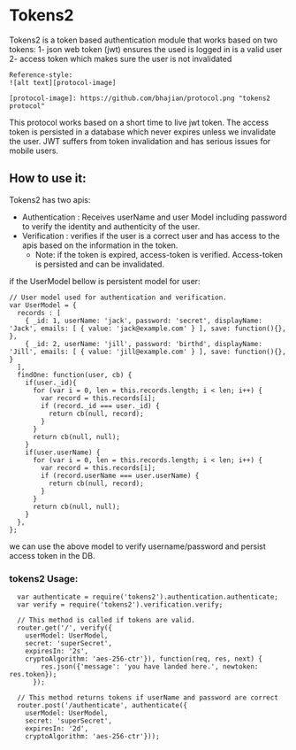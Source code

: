 # Tokens2
Tokens2 is a token based authentication module that works based on two tokens:
    1- json web token (jwt) ensures the used is logged in is a valid user
    2- access token which makes sure the user is not invalidated

    Reference-style:
    ![alt text][protocol-image]

    [protocol-image]: https://github.com/bhajian/protocol.png "tokens2 protocol"

This protocol works based on a short time to live jwt token.
The access token is persisted in a database which never expires unless we invalidate the user.
JWT suffers from token invalidation and has serious issues for mobile users.

## How to use it:
Tokens2 has two apis:
  - Authentication : Receives userName and user Model including password to verify the identity and authenticity of the user.
  - Verification : verifies if the user is a correct user and has access to the apis based on the information in the token.
    * Note: if the token is expired, access-token is verified. Access-token is persisted and can be invalidated.


if the UserModel bellow is persistent model for user:

```
// User model used for authentication and verification.
var UserModel = {
  records : [
    { _id: 1, userName: 'jack', password: 'secret', displayName: 'Jack', emails: [ { value: 'jack@example.com' } ], save: function(){}, },
    { _id: 2, userName: 'jill', password: 'birthd', displayName: 'Jill', emails: [ { value: 'jill@example.com' } ], save: function(){}, }
  ],
  findOne: function(user, cb) {
    if(user._id){
      for (var i = 0, len = this.records.length; i < len; i++) {
        var record = this.records[i];
        if (record._id === user._id) {
          return cb(null, record);
        }
      }
      return cb(null, null);
    }
    if(user.userName) {
      for (var i = 0, len = this.records.length; i < len; i++) {
        var record = this.records[i];
        if (record.userName === user.userName) {
          return cb(null, record);
        }
      }
      return cb(null, null);
    }
  },
};
```

we can use the above model to verify username/password and persist access token in the DB.

### tokens2 Usage:

```
  var authenticate = require('tokens2').authentication.authenticate;
  var verify = require('tokens2').verification.verify;

  // This method is called if tokens are valid.
  router.get('/', verify({
    userModel: UserModel,
    secret: 'superSecret',
    expiresIn: '2s',
    cryptoAlgorithm: 'aes-256-ctr'}), function(req, res, next) {
        res.json({'message': 'you have landed here.', newtoken: res.token});
      });

  // This method returns tokens if userName and password are correct
  router.post('/authenticate', authenticate({
    userModel: UserModel,
    secret: 'superSecret',
    expiresIn: '2d',
    cryptoAlgorithm: 'aes-256-ctr'}));
```


